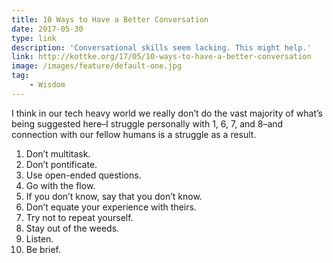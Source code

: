 ```yaml
---
title: 10 Ways to Have a Better Conversation
date: 2017-05-30
type: link
description: 'Conversational skills seem lacking. This might help.'
link: http://kottke.org/17/05/10-ways-to-have-a-better-conversation
image: /images/feature/default-one.jpg
tag:
    - Wisdom
---
```


I think in our tech heavy world we really don’t do the vast majority of what’s being suggested here–I struggle personally with 1, 6, 7, and 8–and connection with our fellow humans is a struggle as a result.

1. Don’t multitask.
2. Don’t pontificate.
3. Use open-ended questions.
4. Go with the flow.
5. If you don’t know, say that you don’t know.
6. Don’t equate your experience with theirs.
7. Try not to repeat yourself.
8. Stay out of the weeds.
9. Listen.
10. Be brief.